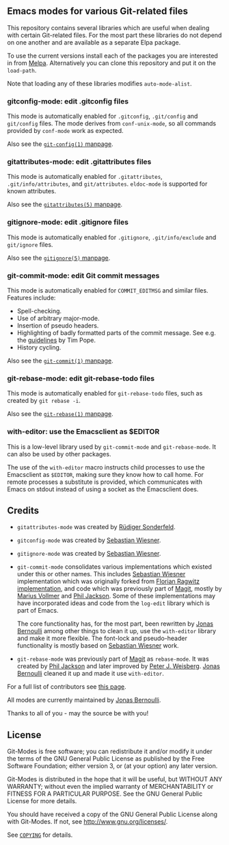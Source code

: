 Emacs modes for various Git-related files
-----------------------------------------

This repository contains several libraries which are useful when
dealing with certain Git-related files.  For the most part these
libraries do not depend on one another and are available as a
separate Elpa package.

To use the current versions install each of the packages you are
interested in from [Melpa][melpa].  Alternatively you can clone
this repository and put it on the `load-path`.

Note that loading any of these libraries modifies `auto-mode-alist`.


### gitconfig-mode: edit .gitconfig files

This mode is automatically enabled for `.gitconfig`, `.git/config`
and `git/config` files.  The mode derives from `conf-unix-mode`, so
all commands provided by `conf-mode` work as expected.

Also see the [`git-config(1)` manpage][git-config].


### gitattributes-mode: edit .gitattributes files

This mode is automatically enabled for `.gitattributes`,
`.git/info/attributes`, and `git/attributes`.  `eldoc-mode` is
supported for known attributes.

Also see the [`gitattributes(5)` manpage][gitattributes].


### gitignore-mode: edit .gitignore files

This mode is automatically enabled for `.gitignore`,
`.git/info/exclude` and `git/ignore` files.

Also see the [`gitignore(5)` manpage][gitignore].


### git-commit-mode: edit Git commit messages

This mode is automatically enabled for `COMMIT_EDITMSG` and similar
files.  Features include:

* Spell-checking.
* Use of arbitrary major-mode.
* Insertion of pseudo headers.
* Highlighting of badly formatted parts of the commit message.
  See e.g. the [guidelines][pope-note] by Tim Pope.
* History cycling.

Also see the [`git-commit(1)` manpage][git-commit].


### git-rebase-mode: edit git-rebase-todo files

This mode is automatically enabled for `git-rebase-todo` files, such
as created by `git rebase -i`.

Also see the [`git-rebase(1)` manpage][git-rebase].


### with-editor: use the Emacsclient as $EDITOR

This is a low-level library used by `git-commit-mode` and
`git-rebase-mode`.  It can also be used by other packages.

The use of the `with-editor` macro instructs child processes to use
the Emacsclient as `$EDITOR`, making sure they know how to call home.
For remote processes a substitute is provided, which communicates with
Emacs on stdout instead of using a socket as the Emacsclient does.


Credits
-------

- `gitattributes-mode` was created by [Rüdiger Sonderfeld][r].

- `gitconfig-mode` was created by [Sebastian Wiesner][s].

- `gitignore-mode` was created by [Sebastian Wiesner][s].

- `git-commit-mode` consolidates various implementations which existed
  under this or other names.  This includes [Sebastian Wiesner][s]
  implementation which was originally forked from [Florian Ragwitz][f]
  [implementation][rafl-mode], and code which was previously part of
  [Magit][magit], mostly by [Marius Vollmer][m] and [Phil Jackson][p].
  Some of these implementations may have incorporated ideas and code
  from the `log-edit` library which is part of Emacs.

  The core functionality has, for the most part, been rewritten by
  [Jonas Bernoulli][j] among other things to clean it up, use the
  `with-editor` library and make it more flexible.  The font-lock and
  pseudo-header functionality is mostly based on
  [Sebastian Wiesner][s] work.

- `git-rebase-mode` was previously part of [Magit][magit] as
  `rebase-mode`.  It was created by [Phil Jackson][p] and later
  improved by [Peter J. Weisberg][w].  [Jonas Bernoulli][j] cleaned it
  up and made it use `with-editor`.

For a full list of contributors see [this page][contributors].

All modes are currently maintained by [Jonas Bernoulli][j].

Thanks to all of you - may the source be with you!


License
-------

Git-Modes is free software; you can redistribute it and/or modify it
under the terms of the GNU General Public License as published by the
Free Software Foundation; either version 3, or (at your option) any
later version.

Git-Modes is distributed in the hope that it will be useful, but
WITHOUT ANY WARRANTY; without even the implied warranty of
MERCHANTABILITY or FITNESS FOR A PARTICULAR PURPOSE.  See the GNU
General Public License for more details.

You should have received a copy of the GNU General Public License
along with Git-Modes.  If not, see <http://www.gnu.org/licenses/>.

See [`COPYING`][copying] for details.


[contributors]: https://github.com/magit/git-modes/graphs/contributors
[copying]: https://github.com/magit/git-modes/blob/master/COPYING
[git-commit]: http://git-scm.com/docs/git-commit
[git-config]: http://git-scm.com/docs/git-config
[git-rebase]: http://git-scm.com/docs/git-rebase
[gitattributes]: http://git-scm.com/docs/gitattributes
[gitignore]: http://git-scm.com/docs/gitignore
[magit]: http://magit.github.com/magit
[melpa]: http://melpa.milkbox.net
[pope-note]: http://tbaggery.com/2008/04/19/a-note-about-git-commit-messages.html
[rafl-mode]: https://github.com/rafl/git-commit-mode

[f]: https://github.com/rafl
[j]: https://github.com/tarsius
[m]: https://github.com/mvollmer
[p]: https://github.com/philjackson
[r]: https://github.com/ruediger
[s]: https://github.com/lunaryorn
[w]: https://github.com/pjweisberg
